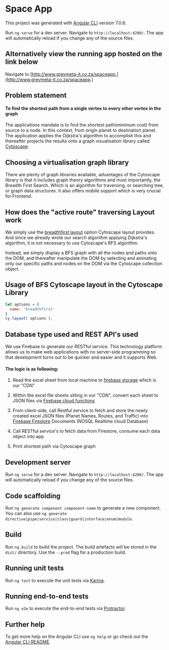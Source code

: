 # Space App

This project was generated with [Angular CLI](https://github.com/angular/angular-cli) version 7.0.6.

Run `ng serve` for a dev server. Navigate to `http://localhost:4200/`. The app will automatically reload if you change any of the source files.

## Alternatively view the running app hosted on the link below

Navigate to [http://www.greymeta-it.co.za/spaceapp.](http://www.greymeta-it.co.za/spaceapp.)

## Problem statement


#### To find the shortest path from a single vertex to every other vertex in the graph
The applications mandate is to find the shortest path(minimum cost) from source to a node. In this context, from origin planet to destination planet. The application applies the Dijkstra's algorithm to accomplish this and thereafter projects the results onto a graph visualisation library called [Cytoscape](http://js.cytoscape.org/#introduction).

## Choosing a virtualisation graph library
There are plenty of graph libraries available, advantages of the Cytoscape library is that it includes graph theory algorithms and most importantly, the Breadth First Search. Which is an algorithm for traversing, or searching tree, or graph data structures. It also offers mobile support which is very crucial for Frontend. 


## How does the "active route" traversing Layout work

We simply use the [breadthfirst layout](http://js.cytoscape.org/#layouts/breadthfirst) option Cytoscape layout provides. And since we already wrote our search algorithm applying Dijkstra's algorithm, it is not necessary to use Cytoscape's BFS algorithm. 

Instead, we simply display a BFS graph with all the nodes and paths onto the DOM, and thereafter manipulate the DOM by selecting and animating only our specific paths and nodes on the DOM via the Cytoscape collection object.


## Usage of BFS Cytoscape layout in the Cytoscape Library

```javascript
let options = {
  name: 'breadthfirst'
}
cy.layout( options );
```



## Database type used and REST API's used 

We use Firebase to generate our RESTful service. This technology platform allows us to make web applications with no server-side programming so that development turns out to be quicker and easier and it supports Web.

#### The logic is as following:

1. Read the excel sheet from local machine to [firebase storage](https://firebase.google.com/docs/storage/) which is our "CDN"

2. Within the excel file sheets sitting in our "CDN", convert each sheet to JSON files via [Firebase cloud functions](https://firebase.google.com/docs/functions/)
3. From client-side, call Restful service to fetch and store the newly created excel JSON files (Planet Names, Routes, and Traffic) into [Firebase Firestore](https://firebase.google.com/docs/firestore/) Documents (NOSQL Realtime cloud Database)

4. Call RESTful service's to fetch data from Firestore, consume each data object into app

5. Print shortest path via Cytoscape graph




## Development server

Run `ng serve` for a dev server. Navigate to `http://localhost:4200/`. The app will automatically reload if you change any of the source files.

## Code scaffolding

Run `ng generate component component-name` to generate a new component. You can also use `ng generate directive|pipe|service|class|guard|interface|enum|module`.

## Build

Run `ng build` to build the project. The build artefacts will be stored in the `dist/` directory. Use the `--prod` flag for a production build.

## Running unit tests

Run `ng test` to execute the unit tests via [Karma](https://karma-runner.github.io).

## Running end-to-end tests

Run `ng e2e` to execute the end-to-end tests via [Protractor](http://www.protractortest.org/).

## Further help

To get more help on the Angular CLI use `ng help` or go check out the [Angular CLI README](https://github.com/angular/angular-cli/blob/master/README.md).
